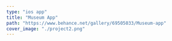 ```yaml
---
type: "ios app"
title: "Museum App"
path: "https://www.behance.net/gallery/69505033/Museum-app"
cover_image: "./project2.png"
---
```

